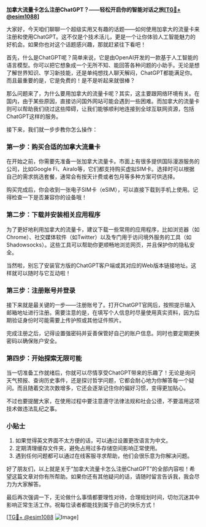 **加拿大流量卡怎么注册ChatGPT？——轻松开启你的智能对话之旅[[TG💪+ @esim1088](https://t.me/s/esim1088)]**

大家好，今天咱们聊聊一个超级实用又有趣的话题——如何使用加拿大的流量卡来注册和使用ChatGPT。这不仅是个技术活儿，更是一个让你体验人工智能魅力的好机会。如果你也对这个话题感兴趣，那就赶紧往下看吧！

首先，什么是ChatGPT呢？简单来说，它是由OpenAI开发的一款基于人工智能的语言模型。你可以把它想象成一个无所不知、能回答各种问题的小助手。无论是想了解世界知识、学习新技能，还是单纯想找人聊天解闷，ChatGPT都能满足你。而且最重要的是，它是免费的！是不是听起来就很棒？

那么问题来了，为什么要用加拿大的流量卡呢？其实，这主要跟网络环境有关。在国内，由于某些原因，直接访问国外网站可能会遇到一些困难。而加拿大的流量卡则可以帮助我们绕过这些障碍，让我们能够顺利地连接到全球互联网资源，包括ChatGPT这样的服务。

接下来，我们就一步步教你怎么操作：

### 第一步：购买合适的加拿大流量卡

在开始之前，你需要先准备一张加拿大流量卡。市面上有很多提供国际漫游服务的公司，比如Google Fi、Airalo等，它们都支持购买虚拟SIM卡。选择时可以根据自己的需求挑选套餐，通常会有按天计费或者包月等多种方案可供选择。

购买完成后，你会收到一张电子SIM卡（eSIM），可以直接下载到手机上使用。记得检查一下是否兼容你的设备哦！

### 第二步：下载并安装相关应用程序

为了更好地利用加拿大的流量卡，建议下载一些常用的应用程序，比如浏览器（如Chrome）、社交媒体软件（如Twitter）以及专门用于访问境外服务的工具（如Shadowsocks）。这些工具可以帮助你更顺畅地浏览网页，并且保护你的隐私安全。

当然啦，别忘了安装官方版的ChatGPT客户端或其对应的Web版本链接地址。这样就可以随时与它互动啦！

### 第三步：注册账号并登录

接下来就是最关键的一步——注册账号了。打开ChatGPT官网后，按照提示输入邮箱地址进行注册。需要注意的是，在填写个人信息时尽量使用真实资料，因为后期验证身份时可能需要上传护照或其他证件照片。

完成注册之后，记得设置强密码并妥善保管好自己的账户信息。同时也要定期更换密码以确保账户安全。

### 第四步：开始探索无限可能

当一切准备工作就绪后，你就可以尽情享受ChatGPT带来的乐趣了！无论是询问天气预报、查询历史事件，还是探讨哲学问题，它都会耐心地为你解答每一个疑问。而且随着交流次数增多，它还会逐渐记住你的偏好习惯，变得更加贴心。

不过也要提醒大家，在使用过程中要注意遵守法律法规和社会公德，不要滥用这项技术做违法乱纪之事。

### 小贴士

1. 如果觉得英文界面不太方便的话，可以通过设置更改语言为中文。
2. 定期清理缓存文件夹，避免占用过多存储空间影响正常使用。
3. 遇到任何问题都可以通过在线客服寻求帮助，他们会很乐意为你解决问题。

好了朋友们，以上就是关于“加拿大流量卡怎么注册ChatGPT”的全部内容啦！希望这篇文章对你有所帮助。如果你还有其他疑问的话，请随时留言告诉我，我会尽力为大家解答。

最后再次强调一下，无论做什么事情都要理性对待，合理规划时间，切勿沉迷其中影响正常生活工作。祝每位读者都能找到属于自己的快乐方式！

[[TG💪+ @esim1088](https://t.me/s/esim1088) ![Image](https://i.postimg.cc/4NQfJmqS/Snipaste-2025-05-13-00-14-12.png)]